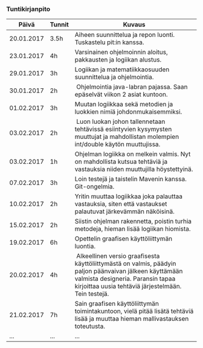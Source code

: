 ### Tuntikirjanpito
Päivä | Tunnit | Kuvaus
--------------- | ----- | ------
20.01.2017 | 3.5h | Aiheen suunnittelua ja repon luonti. Tuskastelu pit:in kanssa.
23.01.2017 | 4h | Varsinainen ohjelmoinnin aloitus, pakkausten ja logiikan alustus.
29.01.2017 | 3h | Logiikan ja matematiikkaosuuden suunnittelua ja ohjelmointia.
30.01.2017 | 2h | Ohjelmointia java-labran pajassa. Saan epäselvät viikon 2 asiat kuntoon.
01.02.2017 | 3h | Muutan logiikkaa sekä metodien ja luokkien nimiä johdonmukaisemmiksi.
03.02.2017 | 2h | Luon luokan johon tallennetaan tehtävissä esiintyvien kysymysten muuttujat ja mahdollistan molempien int/double käytön muuttujissa. 
03.02.2017 | 1h | Ohjelman logiikka on melkein valmis. Nyt on mahdollista kutsua tehtäviä ja vastauksia niiden muuttujilla höystettyinä.
07.02.2017 | 3h | Loin testejä ja taistelin Mavenin kanssa. Git-ongelmia.
10.02.2017 | 2h | Yritin muuttaa logiikkaa joka palauttaa vastauksia, siten että vastaukset palautuvat järkevämmän näköisinä.
15.02.2017 | 2h | Siistin ohjelman rakennetta, poistin turhia metodeja, hieman lisää logiikan hiomista.
19.02.2017 | 6h | Opettelin graafisen käyttöliittymän luontia.
20.02.2017 | 4h | Alkeellinen versio graafisesta käyttöliittymästä on valmis, päädyin paljon päänvaivan jälkeen käyttämään valmista designeria. Paransin tapaa kirjoittaa uusia tehtäviä järjestelmään. Tein testejä.
21.02.2017 | 7h | Sain graafisen käyttöliittymän toimintakuntoon, vielä pitää lisätä tehtäviä lisää ja muuttaa hieman mallivastauksen toteutusta.
... | ... | ...


